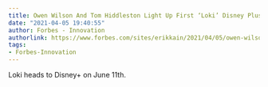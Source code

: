 ```yaml
---
title: Owen Wilson And Tom Hiddleston Light Up First ‘Loki’ Disney Plus Trailer
date: "2021-04-05 19:40:55"
author: Forbes - Innovation
authorlink: https://www.forbes.com/sites/erikkain/2021/04/05/owen-wilson-tom-hiddleston-loki-trailer-disney-plus-release-date/
tags:
- Forbes-Innovation
---
```

Loki heads to Disney+ on June 11th.